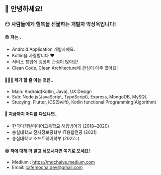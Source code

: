## 👋 안녕하세요!
### 😶 사람들에게 행복을 선물하는 개발자 박상욱입니다!
#### 😐 저는..
- Android Application 개발자에요.
- Kotlin을 사랑합니다 ❤️
- 서비스 창업에 굉장히 관심이 많아요!
- Clean Code, Clean Architecture에 관심이 아주 많아요!

#### 🧑🏻‍💻 제가 할 줄 아는 것은..
- Main: Android(Kotlin, Java), UX Design
- Sub: Node.js(JavaScript, TypeScript), Express, MongoDB, MySQL
- Studying: Flutter, iOS(Swift), Kotlin functional Programming(Algorithm)

#### 🏫 지금까지 어디를 다녔냐면..
- 한국디지털미디어고등학교 해킹방어과 (2018~2020)
- 숭실대학교 전자정보공학부 IT융합전공 (2021)
- 숭실대학교 소프트웨어학부 (2022~)

#### 😑 저에 대해 더 알고 싶으시다면 여기로 오세요!
- Medium : https://mochaive.medium.com
- Email: cafemocha.dev@gmail.com
